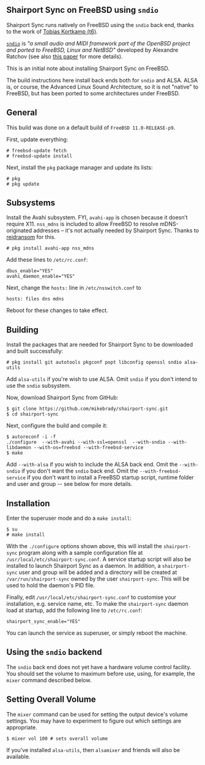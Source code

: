 Shairport Sync on FreeBSD using `sndio`
----
Shairport Sync runs natively on FreeBSD using the `sndio` back end, thanks to the work of [Tobias Kortkamp (t6)](https://github.com/t6).

[`sndio`](http://www.sndio.org) is *"a small audio and MIDI framework part of the OpenBSD project and ported to FreeBSD, Linux and NetBSD"* developed by Alexandre Ratchov (see also [this paper](http://www.openbsd.org/papers/asiabsdcon2010_sndio.pdf) for more details).

This is an initial note about installing Shairport Sync on FreeBSD.

The build instructions here install back ends both for `sndio` and ALSA. ALSA is, or course, the Advanced Linux Sound Architecture, so it is not "native" to FreeBSD, but has been ported to some architectures under FreeBSD. 

General
----
This build was done on a default build of `FreeBSD 11.0-RELEASE-p9`.

First, update everything:
```
# freebsd-update fetch
# freebsd-update install
```
Next, install the `pkg` package manager and update its lists:

```
# pkg
# pkg update
```

Subsystems
----
Install the Avahi subsystem. FYI, `avahi-app` is chosen because it doesn’t require X11. `nss_mdns` is included to allow FreeBSD to resolve mDNS-originated addresses – it's not actually needed by Shairport Sync. Thanks to [reidransom](https://gist.github.com/reidransom/6033227) for this.

```
# pkg install avahi-app nss_mdns
```
Add these lines to `/etc/rc.conf`:
```
dbus_enable="YES"
avahi_daemon_enable="YES"
```
Next, change the `hosts:` line in `/etc/nsswitch.conf` to
```
hosts: files dns mdns
```
Reboot for these changes to take effect.

Building
----

Install the packages that are needed for Shairport Sync to be downloaded and built successfully:
```
# pkg install git autotools pkgconf popt libconfig openssl sndio alsa-utils
```
Add `alsa-utils` if you're wish to use ALSA. Omit `sndio` if you don't intend to use the `sndio` subsystem.

Now, download Shairport Sync from GitHub:
```
$ git clone https://github.com/mikebrady/shairport-sync.git
$ cd shairport-sync
```
Next, configure the build and compile it:

```
$ autoreconf -i -f
./configure  --with-avahi --with-ssl=openssl  --with-sndio --with-libdaemon --with-os=freebsd --with-freebsd-service
$ make
```
Add `--with-alsa` if you wish to include the ALSA back end. Omit the `--with-sndio` if you don't want the `sndio` back end. Omit the `--with-freebsd-service` if you don't want to install a FreeBSD startup script, runtime folder and user and group -- see below for more details.

Installation
----

Enter the superuser mode and do a `make install`:

```
$ su
# make install
```

With the `./configure` options shown above, this will install the `shairport-sync` program along with a sample configuration file at `/usr/local/etc/shairport-sync.conf`. A service startup script will also be installed to launch Shairport Sync as a daemon. In addition, a `shairport-sync` user and group will be added and a directory will be created at `/var/run/shairport-sync` owned by the user `shairport-sync`. This will be used to hold the daemon's PID file.

Finally, edit `/usr/local/etc/shairport-sync.conf` to customise your installation, e.g. service name, etc. To make the `shairport-sync` daemon load at startup, add the following line to `/etc/rc.conf`:

```
shairport_sync_enable="YES"
```
You can launch the service as superuser, or simply reboot the machine.

Using the `sndio` backend
----

The `sndio` back end does not yet have a hardware volume control facility. You should set the volume to maximum before use, using, for example, the `mixer` command described below.

Setting Overall  Volume
----
The `mixer` command can be used for setting the output device's volume settings. You may have to experiment to figure out which settings are appropriate.

```
$ mixer vol 100 # sets overall volume
```
If you've installed `alsa-utils`, then `alsamixer` and friends will also be available.
